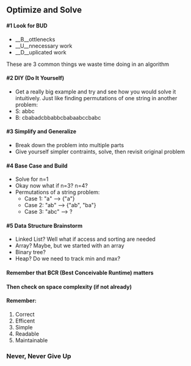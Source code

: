 ## Optimize and Solve

#### #1 Look for BUD
- __B__ottlenecks
- __U__nnecessary work
- __D__uplicated work

These are 3 common things we waste time doing in an algorithm

#### #2 DIY (Do It Yourself)
- Get a really big example and try and see how you would solve it intuitively.
Just like finding permutations of one string in another problem:
- S: abbc
- B: cbabadcbbabbcbabaabccbabc

#### #3 Simplify and Generalize
- Break down the problem into multiple parts
- Give yourself simpler contraints, solve, then revisit original problem

#### #4 Base Case and Build
- Solve for n=1
- Okay now what if n=3? n=4?
- Permutations of a string problem:
  - Case 1: "a" --> {"a"}
  - Case 2: "ab" --> {"ab", "ba"}
  - Case 3: "abc" --> ?
  
#### #5 Data Structure Brainstorm
- Linked List? Well what if access and sorting are needed
- Array? Maybe, but we started with an array
- Binary tree? 
- Heap? Do we need to track min and max?


#### Remember that BCR (Best Conceivable Runtime) matters
#### Then check on space complexity (if not already)

#### Remember:
1. Correct
2. Efficent
3. Simple
4. Readable
5. Maintainable

### Never, Never Give Up
